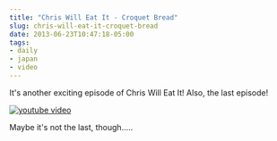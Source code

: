 ```yaml
---
title: "Chris Will Eat It - Croquet Bread"
slug: chris-will-eat-it-croquet-bread
date: 2013-06-23T10:47:18-05:00
tags:
- daily
- japan
- video
---
```

It's another exciting episode of Chris Will Eat It! Also, the last episode!

[![youtube video](https://img.youtube.com/vi/oRy0ITGeE7g/0.jpg)](https://www.youtube.com/watch?v=oRy0ITGeE7g)

Maybe it's not the last, though.....
